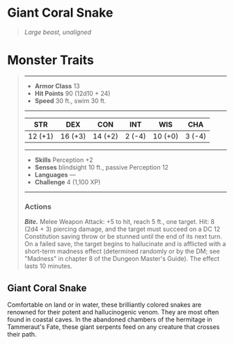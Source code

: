 # Giant Coral Snake
>*Large beast, unaligned*
# Monster Traits
>___
>- **Armor Class** 13
>- **Hit Points** 90 (12d10 + 24)
>- **Speed** 30 ft., swim 30 ft.
>___
>|STR|DEX|CON|INT|WIS|CHA|
>|:---:|:---:|:---:|:---:|:---:|:---:|
>|12 (+1)|16 (+3)|14 (+2)|2 (-4)|10 (+0)|3 (-4)|
>___
>- **Skills** Perception +2
>- **Senses** blindsight 10 ft., passive Perception 12
>- **Languages** —
>- **Challenge** 4 (1,100 XP)
>___
>### Actions
>***Bite.*** Melee Weapon Attack: +5 to hit, reach 5 ft., one target. Hit: 8 (2d4 + 3) piercing damage, and the target must succeed on a DC 12 Constitution saving throw or be stunned until the end of its next turn. On a failed save, the target begins to hallucinate and is afflicted with a short-term madness effect (determined randomly or by the DM; see "Madness" in chapter 8 of the Dungeon Master's Guide). The effect lasts 10 minutes.
## Giant Coral Snake
Comfortable on land or in water, these brilliantly colored snakes are renowned for their potent and hallucinogenic venom. They are most often found in coastal caves. In the abandoned chambers of the hermitage in Tammeraut's Fate, these giant serpents feed on any creature that crosses their path.